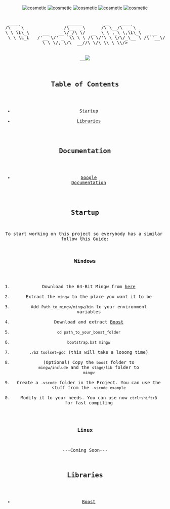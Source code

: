 <p align="center">
  <img src="https://forthebadge.com/images/badges/made-with-c-plus-plus.svg" alt="cosmetic"/>
  <img src="https://forthebadge.com/images/badges/not-a-bug-a-feature.svg" alt="cosmetic"/>
  <img src="https://ForTheBadge.com/images/badges/uses-git.svg" alt="cosmetic"/>
  <img src="https://ForTheBadge.com/images/badges/built-with-love.svg" alt="cosmetic"/>
  <img src="https://forthebadge.com/images/badges/powered-by-coders-sweat.svg" alt="cosmetic"/>
</p>

<pre align="center">

 ____                  ______        __    ____                 ____                __            
/\  _`\               /\__  _\      /\ \__/\  _`\              /\  _`\             /\ \           
\ \ \L\_\     __    __\/_/\ \/  __  \ \ ,_\ \,\L\_\  _ __   ___\ \ \/\_\    ___    \_\ \     __   
 \ \ \L_L   /'__`\/' _ `\\ \ \ /\ \/'\ \ \/\/_\__ \ /\`'__\/'___\ \ \/_/_  / __`\  /'_` \  /'__`\ 
  \ \ \/, \/\  __//\ \/\ \\ \ \\/>  </\ \ \_ /\ \L\ \ \ \//\ \__/\ \ \L\ \/\ \L\ \/\ \L\ \/\  __/ 
   \ \____/\ \____\ \_\ \_\\ \_\/\_/\_\\ \__\\ `\____\ \_\\ \____\\ \____/\ \____/\ \___,_\ \____\
    \/___/  \/____/\/_/\/_/ \/_/\//\/_/ \/__/ \/_____/\/_/ \/____/ \/___/  \/___/  \/__,_ /\/____/
                                                                                                  
                                                                                                  
                                                                                 version 0.0.1
</pre>

<a href="https://github.com/Muddyblack/GenTxtSrcCode/graphs/contributors">
  <img src="https://contrib.rocks/image?repo=Muddyblack/GenTxtSrcCode" />
</a>

## Table of Contents

- [Startup](#startup)
- [Libraries](#libraries)

## Documentation

- [Google Documentation](https://docs.google.com/document/d/1sIRst9a-qz17fm-7Cz3ROre7z4TpLoECRdAn5lM3p3E/edit)

## Startup

To start working on this project so everybody has a similar version follow this Guide:

### Windows

1. Download the 64-Bit Mingw from [here](https://winlibs.com/)
2. Extract the `mingw` to the place you want it to be
3. Add `Path_to_mingw/mingw/bin` to your environment variables
4. Download and extract [Boost](https://www.boost.org/users/download/)
5. `cd path_to_your_boost_folder`
6. `bootstrap.bat mingw`
7. `./b2 toolset=gcc` (this will take a looong time)
8. (Optional) Copy the `boost` folder to `mingw/include` and the `stage/lib` folder to `mingw`
9. Create a `.vscode` folder in the Project. You can use the stuff from the `.vscode example`
10. Modify it to your needs. You can use now `ctrl+shift+B` for fast compiling

### Linux

---Coming Soon---

## Libraries

- [Boost](https://www.boost.org/users/download/)
